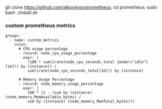 git clone https://github.com/alkorolyov/prometheus; cd prometheus; sudo bash ./install.sh


### custom prometheus metrics

```
groups:
  - name: custom_metrics
    rules:
      # CPU usage percentage
      - record: node_cpu_usage_percentage
        expr: |
          (100 * sum(irate(node_cpu_seconds_total {mode!="idle"} [1m])) by (instance)) /
          sum(irate(node_cpu_seconds_total[1m])) by (instance)

      # Memory Usage Percentage
      - record: node_memory_usage_percentage
        expr: |
          100 * (1 - (sum by (instance) (node_memory_MemAvailable_bytes) / 
          sum by (instance) (node_memory_MemTotal_bytes)))
```




